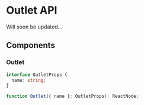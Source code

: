 # Outlet API

Will soon be updated...

## Components

### Outlet

```typescript
interface OutletProps {
  name: string;
}

function Outlet({ name }: OutletProps): ReactNode;
```
